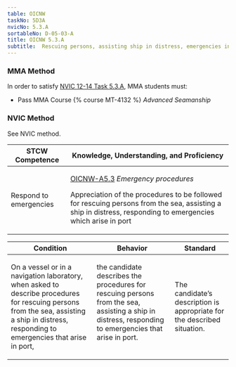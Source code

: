 ```yaml
---
table: OICNW
taskNo: 5D3A
nvicNo: 5.3.A 
sortableNo: D-05-03-A
title: OICNW 5.3.A 
subtitle:  Rescuing persons, assisting ship in distress, emergencies in port
---
```



### MMA Method

In order to satisfy  [NVIC 12-14  Task  5.3.A]({{site.baseurl}}/assets/images/nvic-12-14.pdf), MMA students must:

* Pass MMA Course {% course MT-4132 %}  *Advanced Seamanship*


### NVIC Method

<a onclick="togglevisibility('nvic_methods')" >See NVIC method.</a>

<div id='nvic_methods' class='hide'>

<table>
<thead>
<tr>
<th class='forty'> STCW Competence </th>
<th class='sixty'> Knowledge, Understanding, and Proficiency </th>
</tr>
</thead>




<tbody>
<tr><td markdown='1'>

Respond to emergencies

</td><td markdown='1'>

[OICNW-A5.3]({{site.baseurl}}/tables/21.html#OICNW-A5.3) *Emergency procedures*

Appreciation of the procedures to be followed for rescuing persons from the sea, assisting a ship in distress, responding to emergencies which arise in port

</td></tr>


</tbody>
</table>


<table>
<thead>
<tr><th class='twenty'>  Condition </th><th class='twenty'> Behavior </th><th  class='sixty'>Standard </th></tr>
</thead>
<tbody >



<tr><td markdown='1'>

On a vessel or in a navigation laboratory, when asked to describe procedures for rescuing persons from the sea, assisting a ship in distress, responding to emergencies that arise in port,

</td><td markdown='1'>

the candidate describes the procedures for rescuing persons from the sea, assisting a ship in distress, responding to emergencies that arise in port.

<br>

<div class="tooltip">
<span class="tooltiptext">
</span>
</div>


</td><td markdown='1'>

The candidate’s description is appropriate for the described situation.

</td></tr>
</tbody>
</table>
</div>
